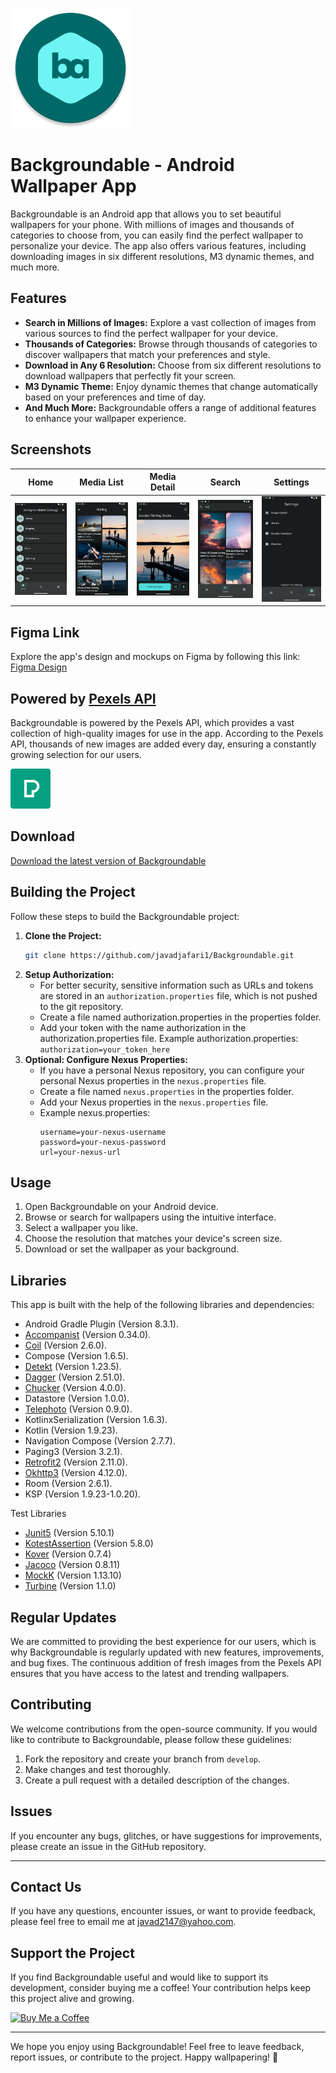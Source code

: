 
![Backgroundable Logo](app/src/main/res/mipmap-xxxhdpi/ic_launcher.webp)

# Backgroundable - Android Wallpaper App

Backgroundable is an Android app that allows you to set beautiful wallpapers for your phone. With millions of images and thousands of categories to choose from, you can easily find the perfect wallpaper to personalize your device. The app also offers various features, including downloading images in six different resolutions, M3 dynamic themes, and much more.

## Features

- **Search in Millions of Images:** Explore a vast collection of images from various sources to find the perfect wallpaper for your device.
- **Thousands of Categories:** Browse through thousands of categories to discover wallpapers that match your preferences and style.
- **Download in Any 6 Resolution:** Choose from six different resolutions to download wallpapers that perfectly fit your screen.
- **M3 Dynamic Theme:** Enjoy dynamic themes that change automatically based on your preferences and time of day.
- **And Much More:** Backgroundable offers a range of additional features to enhance your wallpaper experience.

## Screenshots

| Home                                                                            | Media List                                                                           | Media Detail                                                                             | Search                                                                              | Settings                                                                                |
|---------------------------------------------------------------------------------|--------------------------------------------------------------------------------------|------------------------------------------------------------------------------------------|-------------------------------------------------------------------------------------|-----------------------------------------------------------------------------------------|
| <img src="resource/screenshots/homeScreen.png" alt="Home" style="width:200px"/> | <img src="resource/screenshots/MediaList.png" alt="Media List" style="width:200px"/> | <img src="resource/screenshots/MediaDetail.png" alt="Media Detail" style="width:200px"/> | <img src="resource/screenshots/SearchScreen.png" alt="Search" style="width:200px"/> | <img src="resource/screenshots/SettingsScreen.png" alt="Settings" style="width:200px"/> |


## Figma Link

Explore the app's design and mockups on Figma by following this link: [Figma Design](https://www.figma.com/file/38WKj9umF8Wz84n21Uxn2O/Backgroundable?type=design&node-id=0%3A1&mode=design&t=g4D2qNkdP51Gopms-1)

## Powered by [Pexels API](https://www.pexels.com)

Backgroundable is powered by the Pexels API, which provides a vast collection of high-quality images for use in the app. According to the Pexels API, thousands of new images are added every day, ensuring a constantly growing selection for our users.

![Pexels Logo](resource/pexels.svg)

## Download

[Download the latest version of Backgroundable](https://github.com/javadjafari1/Backgroundable/releases)

## Building the Project

Follow these steps to build the Backgroundable project:

1. **Clone the Project:**
   ```bash
   git clone https://github.com/javadjafari1/Backgroundable.git
   ```
2. **Setup Authorization:**
   - For better security, sensitive information such as URLs and tokens are stored in an `authorization.properties` file, which is not pushed to the git repository.
   - Create a file named authorization.properties in the properties folder.
   - Add your token with the name authorization in the authorization.properties file.
     Example authorization.properties:
     `authorization=your_token_here`
3. **Optional: Configure Nexus Properties:**
   - If you have a personal Nexus repository, you can configure your personal Nexus properties in the `nexus.properties` file.
   - Create a file named `nexus.properties` in the properties folder.
   - Add your Nexus properties in the `nexus.properties` file.
   - Example nexus.properties:
     ```
     username=your-nexus-username
     password=your-nexus-password
     url=your-nexus-url
     ```

## Usage

1. Open Backgroundable on your Android device.
2. Browse or search for wallpapers using the intuitive interface.
3. Select a wallpaper you like.
4. Choose the resolution that matches your device's screen size.
5. Download or set the wallpaper as your background.

## Libraries

This app is built with the help of the following libraries and dependencies:

- Android Gradle Plugin (Version 8.3.1).
- [Accompanist]([link_to_library2](https://github.com/google/accompanist)) (Version 0.34.0).
- [Coil](https://github.com/coil-kt/coil) (Version 2.6.0).
- Compose (Version 1.6.5).
- [Detekt](https://github.com/detekt/detekt) (Version 1.23.5).
- [Dagger](https://dagger.dev/) (Version 2.51.0).
- [Chucker](https://github.com/ChuckerTeam/chucker/) (Version 4.0.0).
- Datastore (Version 1.0.0).
- [Telephoto](https://github.com/saket/telephoto) (Version 0.9.0).
- KotlinxSerialization (Version 1.6.3).
- Kotlin (Version 1.9.23).
- Navigation Compose (Version 2.7.7).
- Paging3 (Version 3.2.1).
- [Retrofit2](https://github.com/square/retrofit) (Version 2.11.0).
- [Okhttp3](https://github.com/square/okhttp) (Version 4.12.0).
- Room (Version 2.6.1).
- KSP (Version 1.9.23-1.0.20).

Test Libraries

- [Junit5](https://github.com/junit-team/junit5) (Version 5.10.1)
- [KotestAssertion](https://github.com/kotest/kotest) (Version 5.8.0)
- [Kover](https://github.com/Kotlin/kotlinx-kover) (Version 0.7.4)
- [Jacoco](https://github.com/jacoco/jacoco) (Version 0.8.11)
- [MockK](https://github.com/mockk/mockk) (Version 1.13.10)
- [Turbine](https://github.com/cashapp/turbine) (Version 1.1.0)

## Regular Updates

We are committed to providing the best experience for our users, which is why Backgroundable is regularly updated with new features, improvements, and bug fixes. The continuous addition of fresh images from the Pexels API ensures that you have access to the latest and trending wallpapers.

## Contributing

We welcome contributions from the open-source community. If you would like to contribute to Backgroundable, please follow these guidelines:

1. Fork the repository and create your branch from `develop`.
2. Make changes and test thoroughly.
3. Create a pull request with a detailed description of the changes.

## Issues

If you encounter any bugs, glitches, or have suggestions for improvements, please create an issue in the GitHub repository.

---

## Contact Us

If you have any questions, encounter issues, or want to provide feedback, please feel free to email me at [javad2147@yahoo.com](mailto:javad2147@yahoo.com).

## Support the Project

If you find Backgroundable useful and would like to support its development, consider buying me a coffee! Your contribution helps keep this project alive and growing.

[![Buy Me a Coffee](https://img.shields.io/badge/Buy%20Me%20a%20Coffee-Donate-blue)](https://www.buymeacoffee.com/javad21476q)

---
We hope you enjoy using Backgroundable! Feel free to leave feedback, report issues, or contribute to the project. Happy wallpapering! 🎉
